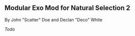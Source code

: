 
Modular Exo Mod for Natural Selection 2
-----

By John "Scatter" Doe and Declan "Deco" White

*Todo*


